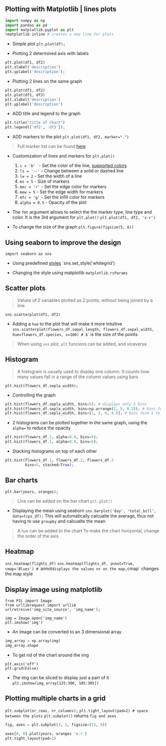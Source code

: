 ## Plotting with Matplotlib | lines plots

```python
import numpy as np
import pandas as pd
import matplotlib.pyplot as plt
%matplotlib inline # creates a new line for plots
```

- Simple plot
`plt.plot(df);`

- Plotting 2 determined axis with labels
```python
plt.plot(df1, df2)
plt.xlabel('description')
plt.yplabel('description');
```
- Plotting 2 lines on the same graph
```python
plt.plot(df1, df2)
plt.plot(df1, df3)
plt.xlabel('description')
plt.yplabel('description')
```
- ADD title and legend to the graph
```python
plt.title("title of chart")
plt.legend(['df2', 'df3']);
```
- ADD markers to the plot
`plt.plot(df1, df2, marker=".")`
> Full marker list can be found [here](https://matplotlib.org/stable/api/markers_api.html)

- Customization of lines and markers for `plt.plot()`
  1. `c = 'b' ` - Set the color of the line, [supported colors](https://matplotlib.org/stable/gallery/color/named_colors.html)
  2. `ls = '--'` - Change between a solid or dashed line
  3. `lw = 2` - Set the width of a line
  4. `ms = 5` - Size of markers
  5. `mec = 'r'` - Set the edge color for markers
  6. `mew = 5` - Set the edge width for markers
  7. `mfc = 'g'` - Set the infill color for markers
  8. `alpha = 0.5` - Opacity of the plot

- The `fmt` argument allows to select the the marker type, line type and color. It is the 3rd argument for `plt.plot()`
`plt.plot(df1, df2, 's-r')`

- To change the size of the graph
`plt.figure(figsize(5, 6))`

## Using seaborn to improve the design
`import seaborn as sns`

- Using predefined [styles](https://seaborn.pydata.org/generated/seaborn.set_style.html)
`sns.set_style('whitegrid')

- Changing the style using matplotlib 
`matplotlib.rcParams`

## Scatter plots
> Values of 2 variables plotted as 2 points, without being joined by a line

`sns.scatterplot(df1, df2)`

- Adding a `hue` to the plot that will make it more intuitive
`sns.scatterplot(flowers_df.sepal_length, flowers_df.sepal_width, hue=flowers_df.species, s=100) # `s` is the size of the points

> When using `sns` plot, `plt` funcions can be added, and viceversa

## Histogram
> A histogram is usually used to display one column. It counts how many values fall in a range of the column values using bars

`plt.hist(flowers_df.sepla_width);`

- Controlling the graph
```python
plt.hist(flowers_df.sepla_width, bins=5); # displays only 5 bins
plt.hist(flowers_df.sepla_width, bins=np.arrange(2, 5, 0.25); # bins form 2 to 4, incremented by 0.25
plt.hist(flowers_df.sepla_width, bins=[1, 3, 4, 4.5]; # bins form 1 to 3, 3 to 3, and 4 to 4.5
```

- 2 histograms can be plotted together in the same graph, using the `alpha=` to reduce the opacity
```python
plt.hist(flowers_df.2, alpha=0.4, bins=5); 
plt.hist(flowers_df.1, alpha=0.4, bins=5);
```

- Stacking histograms on top of each other
```python
plt.hist(flowers_df.1, flowers_df.2, flowers_df.3
         bins=5, stacked=True);
```
## Bar charts

`plt.bar(years, oranges);`
> Line can be added on the bar chart `plt.plot()`

- Displaying the mean using seaborn
`sns.barplot('day', 'total_bill', data=tips_df);` This will automatically calcualte the average, thus not having to use `groupby` and calcualte the mean
> A `hue` can be added to the chart
> To make the chart horizontal, change the order of the axis

## Heatmap

`sns.heatmap(flights_df)`
`sns.heatmap(flights_df, annot=True, cmap='Blues') # `annot` displays the values nr on the map, `cmap` changes the map style

## Display image using matplotlib
```pyhon
from PIL import Image
from urllibrequest import urllib
urlretreive('img_site_source', 'img_name');

img = Image.open('img_name')
plt.imshow('img')
```

- An image can be converted to an 3 dimensional array
```python
img_array = np.array(img)
img_array.shape
```

- To get rid of the chart around the img
```pytohn
plt.axis('off')
plt.grid(False)
```

- The img can be sliced to display just a part of it
`plt.imshow(img_array[125:300, 105:305])`


## Plotting multiple charts in a grid
`plt.subplot(nr_rows, nr_columns);`
`plt.tight_layout(pad=2) # space between the plots`
`plt.subplot()` returns `fig and axes`

```python
fig, axes = plt.subplot(3, 3, figsize=(12, 9))

axes[0, 0].plot(years, oranges 'o-r')
plt.tight_layout(pad=2)
```
